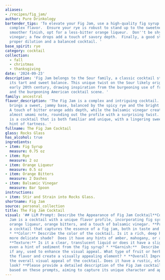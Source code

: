 ```yaml
---
aliases:
- /recipes/fig_jam/
author: Pure Drinkology
bartender_tips: 'To elevate your Fig Jam, use a high-quality fig syrup with a deep,
  complex flavor.  Ensure your rye is robust to stand up to the sweetness.  For a
  smoother finish, opt for a less-bitter orange liqueur.  Don''t be shy with the balsamic
  vinegar; a few drops add a touch of savory depth.  Finally, a good stir ensures
  proper dilution and a balanced cocktail. '
base_spirit: rye
category: cocktail
collection:
  - fall
  - christmas
  - thanksgiving
date: '2024-09-23'
description: 'Fig Jam belongs to the Sour family, a classic cocktail style known for
  its tart and sweet balance. This unique twist on the Sour likely originated in the
  early 20th century, drawing inspiration from the burgeoning use of fruit liqueurs
  and the burgeoning American cocktail scene. '
family: ancestral
flavor_description: 'The Fig Jam is a complex and intriguing cocktail.  The fig syrup
  brings a sweet, jammy base, balanced by the spicy rye and the bright orange liqueur.
  A touch of bitter orange adds depth, while the balsamic vinegar creates a savory,
  almost umami note, rounding out the profile with a surprising twist. The result
  is a cocktail that is both familiar and unique, with a lingering sweetness and a
  hint of tartness. '
fullname: The Fig Jam Cocktail
glass: Rocks Glass
has_alcohol: true
ingredients:
- item: Fig Syrup
  measure: 0.75 oz
- item: Rye
  measure: 2 oz
- item: Orange Liqueur
  measure: 0.5 oz
- item: Orange Bitters
  measure: 2 Dashes
- item: Balsamic Vinegar
  measure: Bar Spoon
instructions:
- item: Stir and Strain into Rocks Glass.
shortname: Fig Jam
source: personal_collection
title: The Fig Jam Cocktail
visual: '## LLM Prompt: Describe the Appearance of Fig Jam Cocktail**Context:**Fig
  Jam is a cocktail with a unique flavor profile, incorporating fig syrup, rye whiskey,
  orange liqueur, orange bitters, and a touch of balsamic vinegar. **Prompt:**Imagine
  a cocktail that captures the essence of a fig jam, both in taste and appearance.
  * **Color:** Describe the color of the cocktail. Is it a rich, deep hue or a lighter,
  more delicate shade?  Does it have any hints of amber, mahogany, or a deeper burgundy?*
  **Texture:** Is it a clear, translucent liquid or does it have a slight haze or
  even a hint of sediment from the fig syrup? * **Garnish:**  Describe the garnish,
  if any, used to enhance the visual appeal. What type of fruit or herb would complement
  the flavor and create a visually appealing element? * **Overall Impression:**  Describe
  the overall visual appeal of the cocktail. Does it have a rustic, elegant, or playful
  look? **Please provide a detailed description of the Fig Jam cocktail''s appearance
  based on these prompts, aiming to capture its unique character and appeal.** '
---
```



